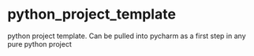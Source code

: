 # python_project_template
python project template.   Can be pulled into pycharm as a first step in any pure python project
